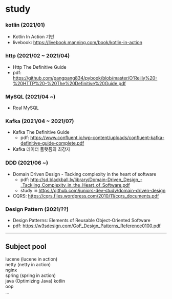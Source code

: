 # study

### kotlin (2021/01)
- Kotlin In Action 기반
- livebook: https://livebook.manning.com/book/kotlin-in-action

### http (2021/02 ~ 2021/04)
- Http The Definitive Guide
- pdf: https://github.com/pangpang834/pybook/blob/master/O'Reilly%20-%20HTTP%20-%20The%20Definitive%20Guide.pdf

### MySQL (2021/04 ~)
- Real MySQL

### Kafka (2021/04 ~ 2021/07)
- Kafka The Definitive Guide
  - pdf: https://www.confluent.io/wp-content/uploads/confluent-kafka-definitive-guide-complete.pdf
- Kafka 데이터 플랫폼의 최강자

### DDD (2021/06 ~)
- Domain Driven Design - Tacking complexity in the heart of software
  - pdf: http://sd.blackball.lv/library/Domain-Driven_Design_-_Tackling_Complexity_in_the_Heart_of_Software.pdf
  - study in https://github.com/juniors-dev-study/domain-driven-design
- CQRS: https://cqrs.files.wordpress.com/2010/11/cqrs_documents.pdf

### Design Pattern (2021/??)
- Design Patterns: Elements of Reusable Object-Oriented Software
- pdf: https://w3sdesign.com/GoF_Design_Patterns_Reference0100.pdf

---

## Subject pool
lucene (lucene in action)  
netty (netty in action)  
nginx  
spring (spring in action)  
java (Optimizing Java)
kotlin  
oop  
...